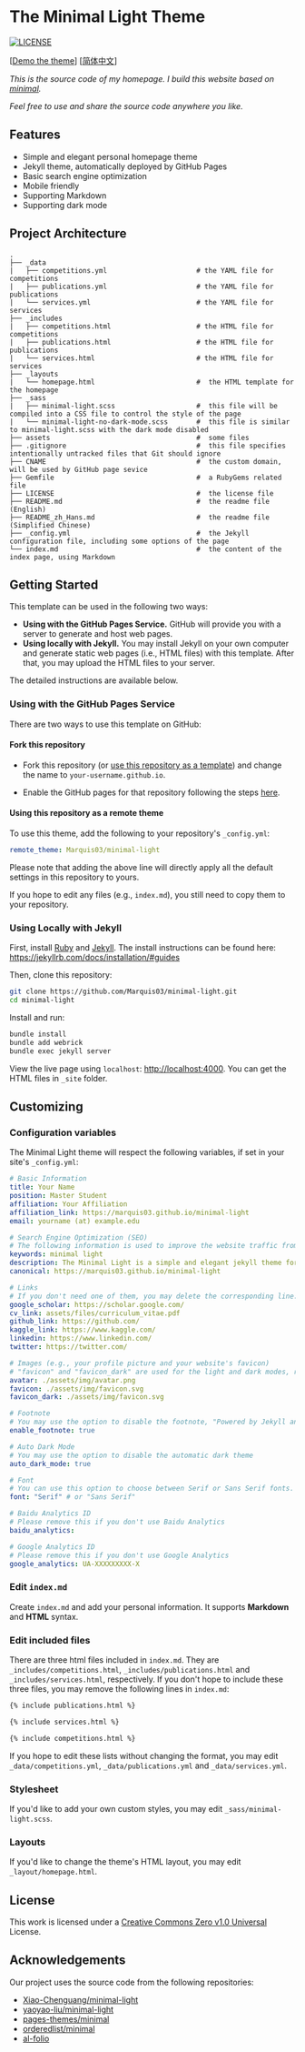 # The Minimal Light Theme

[![LICENSE](https://img.shields.io/github/license/Marquis03/minimal-light?style=flat-square&logo=creative-commons&color=EF9421)](https://github.com/Marquis03/minimal-light/blob/main/LICENSE)

[[Demo the theme](https://marquis03.github.io/minimal-light)] [[简体中文](./README_zh_Hans.md)]

*This is the source code of my homepage. I build this website based on [minimal](https://github.com/orderedlist/minimal).*

*Feel free to use and share the source code anywhere you like.*

## Features

- Simple and elegant personal homepage theme
- Jekyll theme, automatically deployed by GitHub Pages
- Basic search engine optimization
- Mobile friendly
- Supporting Markdown
- Supporting dark mode

## Project Architecture

```text
.
├── _data
|   ├── competitions.yml                      # the YAML file for competitions
|   ├── publications.yml                      # the YAML file for publications
|   └── services.yml                          # the YAML file for services
├── _includes
|   ├── competitions.html                     # the HTML file for competitions
|   ├── publications.html                     # the HTML file for publications
|   └── services.html                         # the HTML file for services
├── _layouts
|   └── homepage.html                         #  the HTML template for the homepage
├── _sass
|   ├── minimal-light.scss                    #  this file will be compiled into a CSS file to control the style of the page
|   └── minimal-light-no-dark-mode.scss       #  this file is similar to minimal-light.scss with the dark mode disabled
├── assets                                    #  some files
├── .gitignore                                #  this file specifies intentionally untracked files that Git should ignore
├── CNAME                                     #  the custom domain, will be used by GitHub page sevice
├── Gemfile                                   #  a RubyGems related file
├── LICENSE                                   #  the license file
├── README.md                                 #  the readme file (English)
├── README_zh_Hans.md                         #  the readme file (Simplified Chinese)
├── _config.yml                               #  the Jekyll configuration file, including some options of the page
└── index.md                                  #  the content of the index page, using Markdown
```

## Getting Started

This template can be used in the following two ways:

- **Using with the GitHub Pages Service.** GitHub will provide you with a server to generate and host web pages.
- **Using locally with Jekyll.** You may install Jekyll on your own computer and generate static web pages (i.e., HTML files) with this template. After that, you may upload the HTML files to your server.

The detailed instructions are available below.

### Using with the GitHub Pages Service

There are two ways to use this template on GitHub:

#### Fork this repository

- Fork this repository (or [use this repository as a template](https://docs.github.com/en/github/creating-cloning-and-archiving-repositories/creating-a-repository-from-a-template)) and change the name to `your-username.github.io`.

- Enable the GitHub pages for that repository following the steps [here](https://docs.github.com/en/pages/getting-started-with-github-pages/creating-a-github-pages-site#creating-your-site).

#### Using this repository as a remote theme

To use this theme, add the following to your repository's `_config.yml`:

```yaml
remote_theme: Marquis03/minimal-light
```

Please note that adding the above line will directly apply all the default settings in this repository to yours.

If you hope to edit any files (e.g., `index.md`), you still need to copy them to your repository.

### Using Locally with Jekyll

First, install [Ruby](https://www.ruby-lang.org/en/) and [Jekyll](https://jekyllrb.com/). The install instructions can be found here: <https://jekyllrb.com/docs/installation/#guides>

Then, clone this repository:

```bash
git clone https://github.com/Marquis03/minimal-light.git
cd minimal-light
```

Install and run:

```bash
bundle install
bundle add webrick
bundle exec jekyll server
```

View the live page using `localhost`:
<http://localhost:4000>. You can get the HTML files in `_site` folder.

## Customizing

### Configuration variables

The Minimal Light theme will respect the following variables, if set in your site's `_config.yml`:

  ```yaml
# Basic Information
title: Your Name
position: Master Student
affiliation: Your Affiliation
affiliation_link: https://marquis03.github.io/minimal-light
email: yourname (at) example.edu

# Search Engine Optimization (SEO)
# The following information is used to improve the website traffic from search engines, e.g., Google.
keywords: minimal light
description: The Minimal Light is a simple and elegant jekyll theme for academic personal homepage.
canonical: https://marquis03.github.io/minimal-light

# Links
# If you don't need one of them, you may delete the corresponding line.
google_scholar: https://scholar.google.com/
cv_link: assets/files/curriculum_vitae.pdf
github_link: https://github.com/
kaggle_link: https://www.kaggle.com/
linkedin: https://www.linkedin.com/
twitter: https://twitter.com/

# Images (e.g., your profile picture and your website's favicon)
# "favicon" and "favicon_dark" are used for the light and dark modes, respectively.
avatar: ./assets/img/avatar.png
favicon: ./assets/img/favicon.svg
favicon_dark: ./assets/img/favicon.svg

# Footnote
# You may use the option to disable the footnote, "Powered by Jekyll and Minimal Light theme."
enable_footnote: true

# Auto Dark Mode
# You may use the option to disable the automatic dark theme
auto_dark_mode: true

# Font
# You can use this option to choose between Serif or Sans Serif fonts.
font: "Serif" # or "Sans Serif"

# Baidu Analytics ID
# Please remove this if you don't use Baidu Analytics
baidu_analytics:

# Google Analytics ID
# Please remove this if you don't use Google Analytics
google_analytics: UA-XXXXXXXXX-X
```

### Edit `index.md`

Create `index.md` and add your personal information. It supports **Markdown** and **HTML** syntax.

### Edit included files

There are three html files included in `index.md`. They are `_includes/competitions.html`, `_includes/publications.html` and `_includes/services.html`, respectively. If you don't hope to include these three files, you may remove the following lines in `index.md`:

```markdown
{% include publications.html %}

{% include services.html %}

{% include competitions.html %}
```

If you hope to edit these lists without changing the format, you may edit `_data/competitions.yml`, `_data/publications.yml` and `_data/services.yml`.

### Stylesheet

If you'd like to add your own custom styles, you may edit `_sass/minimal-light.scss`.

### Layouts

If you'd like to change the theme's HTML layout, you may edit `_layout/homepage.html`.

## License

This work is licensed under a [Creative Commons Zero v1.0 Universal](https://github.com/Marquis03/minimal-light/blob/main/LICENSE) License.

## Acknowledgements

Our project uses the source code from the following repositories:

- [Xiao-Chenguang/minimal-light](https://github.com/Xiao-Chenguang/minimal-light)
- [yaoyao-liu/minimal-light](https://github.com/yaoyao-liu/minimal-light)
- [pages-themes/minimal](https://github.com/pages-themes/minimal)
- [orderedlist/minimal](https://github.com/orderedlist/minimal)
- [al-folio](https://github.com/alshedivat/al-folio)
